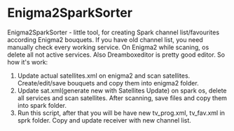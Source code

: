 # Enigma2SparkSorter
Enigma2SparkSorter - little tool, for creating Spark channel list/favourites according Enigma2 bouquets. 
If you have old channel list, you need manually check every working service. 
On Enigma2 while scaning, os delete all not active services. Also Dreamboxeditor is pretty good editor.
So how it's work:
1. Update actual satellites.xml on enigma2 and scan satellites. Create/edit/save bouquets and copy them into enigma2 folder.
2. Update sat.xml(generate new with Satellites Update) on spark os, delete all services and scan satellites. After scanning, save files and copy them into spark folder.
3. Run this script, after that you will be have new tv_prog.xml, tv_fav.xml in sprk folder. 
  Copy and update receiver with new channel list.
  





